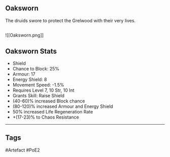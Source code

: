 ## Oaksworn
The druids swore to protect the Grelwood with their very lives.
##
![[Oaksworn.png]]
## Oaksworn Stats
- Shield
- Chance to Block: 25%
- Armour: 17
- Energy Shield: 8
- Movement Speed: -1.5%
- Requires Level 7, 10 Str, 10 Int
- Grants Skill: Raise Shield
- (40-60)% increased Block chance
- (80-120)% increased Armour and Energy Shield
- 50% increased Life Regeneration Rate
- +(17-23)% to Chaos Resistance


---
## Tags
#Artefact
#PoE2